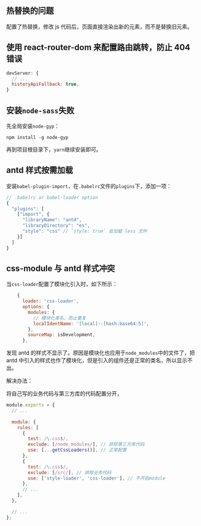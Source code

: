 ## 热替换的问题

配置了热替换，修改 js 代码后，页面直接渲染出新的元素，而不是替换旧元素。

## 使用 react-router-dom 来配置路由跳转，防止 404 错误

```js
devServer: {
  // ...
  historyApiFallback: true,
}
```

## 安装`node-sass`失败

先全局安装`node-gyp`：

```
npm install -g node-gyp
```

再到项目根目录下，`yarn`继续安装即可。

## antd 样式按需加载

 安装`babel-plugin-import`，在`.babelrc`文件的`plugins`下，添加一项：

```js
// .babelrc or babel-loader option
{
  "plugins": [
    ["import", {
      "libraryName": "antd",
      "libraryDirectory": "es",
      "style": "css" // `style: true` 会加载 less 文件
    }]
  ]
}
```

## css-module 与 antd 样式冲突

当`css-loader`配置了模块化引入时，如下所示：

```js
    {
      loader: 'css-loader',
      options: {
        modules: {
          // 模块化类名，防止重复
          localIdentName: '[local]--[hash:base64:5]',
        },
        sourceMap: isDevelopment,
      },
```

发现 antd 的样式不显示了。原因是模块化也应用于`node_modules`中的文件了，把 antd 中引入的样式也作了模块化，但是引入的组件还是正常的类名，所以显示不出。

解决办法：

将自己写的业务代码与第三方库的代码配置分开，

```js
module.exports = {
  // ...
  
  module: {
    rules: [
      {
        test: /\.css$/,
        exclude: [/node_modules/], // 排除第三方库代码
        use: [...getCssLoaders()], // 正常配置
      },
      {
        test: /\.css$/,
        exclude: [/src/], // 排除业务代码
        use: ['style-loader', 'css-loader'], // 不开启module
      },
      // ...
    ],
  },
  
  // ...
};
```

